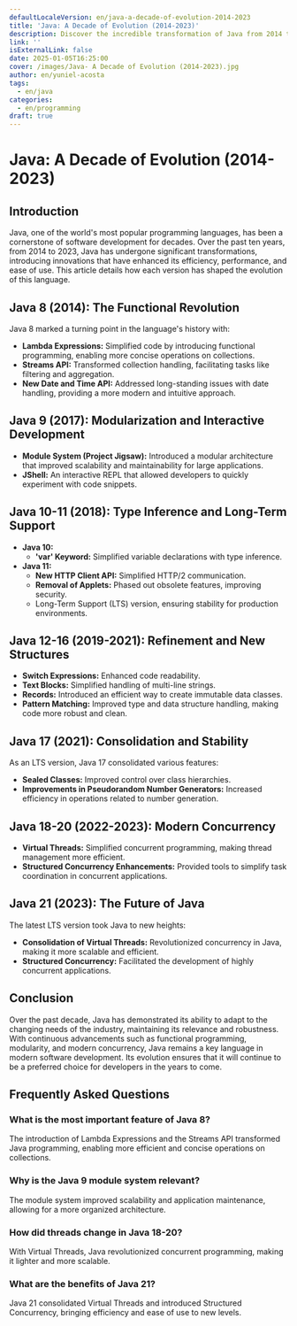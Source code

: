 ```yaml
---
defaultLocaleVersion: en/java-a-decade-of-evolution-2014-2023
title: 'Java: A Decade of Evolution (2014-2023)'
description: Discover the incredible transformation of Java from 2014 to 2023. Explore the technological innovations, performance enhancements, and features that have revolutionized this world-leading programming language.
link: ''
isExternalLink: false
date: 2025-01-05T16:25:00
cover: /images/Java- A Decade of Evolution (2014-2023).jpg
author: en/yuniel-acosta
tags:
  - en/java
categories:
  - en/programming
draft: true
---
```

# **Java: A Decade of Evolution (2014-2023)**

## **Introduction**

Java, one of the world's most popular programming languages, has been a cornerstone of software development for decades. Over the past ten years, from 2014 to 2023, Java has undergone significant transformations, introducing innovations that have enhanced its efficiency, performance, and ease of use. This article details how each version has shaped the evolution of this language.

## **Java 8 (2014): The Functional Revolution**

Java 8 marked a turning point in the language's history with:

- **Lambda Expressions:** Simplified code by introducing functional programming, enabling more concise operations on collections.
- **Streams API:** Transformed collection handling, facilitating tasks like filtering and aggregation.
- **New Date and Time API:** Addressed long-standing issues with date handling, providing a more modern and intuitive approach.

## **Java 9 (2017): Modularization and Interactive Development**

- **Module System (Project Jigsaw):** Introduced a modular architecture that improved scalability and maintainability for large applications.
- **JShell:** An interactive REPL that allowed developers to quickly experiment with code snippets.

## **Java 10-11 (2018): Type Inference and Long-Term Support**

- **Java 10:**
    - **'var' Keyword:** Simplified variable declarations with type inference.
- **Java 11:**
    - **New HTTP Client API:** Simplified HTTP/2 communication.
    - **Removal of Applets:** Phased out obsolete features, improving security.
    - Long-Term Support (LTS) version, ensuring stability for production environments.

## **Java 12-16 (2019-2021): Refinement and New Structures**

- **Switch Expressions:** Enhanced code readability.
- **Text Blocks:** Simplified handling of multi-line strings.
- **Records:** Introduced an efficient way to create immutable data classes.
- **Pattern Matching:** Improved type and data structure handling, making code more robust and clean.

## **Java 17 (2021): Consolidation and Stability**

As an LTS version, Java 17 consolidated various features:

- **Sealed Classes:** Improved control over class hierarchies.
- **Improvements in Pseudorandom Number Generators:** Increased efficiency in operations related to number generation.

## **Java 18-20 (2022-2023): Modern Concurrency**

- **Virtual Threads:** Simplified concurrent programming, making thread management more efficient.
- **Structured Concurrency Enhancements:** Provided tools to simplify task coordination in concurrent applications.

## **Java 21 (2023): The Future of Java**

The latest LTS version took Java to new heights:

- **Consolidation of Virtual Threads:** Revolutionized concurrency in Java, making it more scalable and efficient.
- **Structured Concurrency:** Facilitated the development of highly concurrent applications.

## **Conclusion**

Over the past decade, Java has demonstrated its ability to adapt to the changing needs of the industry, maintaining its relevance and robustness. With continuous advancements such as functional programming, modularity, and modern concurrency, Java remains a key language in modern software development. Its evolution ensures that it will continue to be a preferred choice for developers in the years to come.

## **Frequently Asked Questions**

### **What is the most important feature of Java 8?**

The introduction of Lambda Expressions and the Streams API transformed Java programming, enabling more efficient and concise operations on collections.

### **Why is the Java 9 module system relevant?**

The module system improved scalability and application maintenance, allowing for a more organized architecture.

### **How did threads change in Java 18-20?**

With Virtual Threads, Java revolutionized concurrent programming, making it lighter and more scalable.

### **What are the benefits of Java 21?**

Java 21 consolidated Virtual Threads and introduced Structured Concurrency, bringing efficiency and ease of use to new levels.
